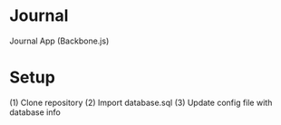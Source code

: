 Journal
=======

Journal App (Backbone.js)


Setup
=====

(1) Clone repository 
(2) Import database.sql 
(3) Update config file with database info 
